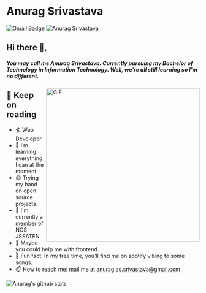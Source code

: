 # Anurag Srivastava

[![Gmail Badge](https://img.shields.io/badge/anurag.as.srivastava@gmail.com-30302f?style=flat&logo=Gmail&logoColor=white)](mailto:anurag.as.srivastava@gmail.com)
<img src="https://komarev.com/ghpvc/?username=SingingApple" alt="Anurag Srivastava">

## Hi there 👋,           
##### You may call me Anurag Srivastava. Currently pursuing my Bachelor of Technology in Information Technology. Well, we're all still learning so I'm no different.
<img align="right" alt="GIF" src="https://miro.medium.com/max/875/1*Urc28sbnORGOW5oyohQ06g.gif" width="400px" />

## 🧐 Keep on reading
- 🏄‍ Web Developer
- 🌱 I’m learning everything I can at the moment.
- 😄 Trying my hand on open source projects.
- 🔭 I'm currently a member of NCS JSSATEN.
- 🤔 Maybe you could help me with frontend.
- 🎨 Fun fact: In my free time, you'll find me on spotify vibing to some songs.
- 📫 How to reach me: mail me at [anurag.as.srivastava@gmail.com](mailto:anurag.as.srivastava@gmail.com)

![Anurag's github stats](https://github-readme-stats.vercel.app/api?username=SingingApple&show_icons=true)




